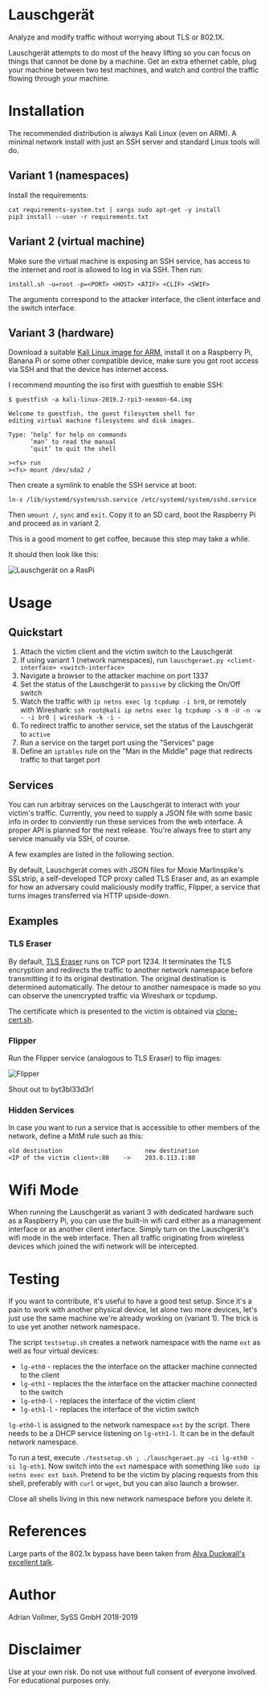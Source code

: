 Lauschgerät
===========

Analyze and modify traffic without worrying about TLS or 802.1X.

Lauschgerät attempts to do most of the heavy lifting so you can focus on
things that cannot be done by a machine. Get an extra ethernet cable, plug
your machine between two test machines, and watch and control the traffic
flowing through your machine.

Installation
============

The recommended distribution is always Kali Linux (even on ARM). A minimal
network install with just an SSH server and standard Linux tools will do.

Variant 1 (namespaces)
----------------------

Install the requirements:

    cat requirements-system.txt | xargs sudo apt-get -y install
    pip3 install --user -r requirements.txt

Variant 2 (virtual machine)
---------------------------

Make sure the virtual machine is exposing an SSH service, has access to the
internet and root is allowed to log in via SSH. Then run:

    install.sh -u=root -p=<PORT> <HOST> <ATIF> <CLIF> <SWIF>

The arguments correspond to the attacker interface, the client interface and
the switch interface.

Variant 3 (hardware)
--------------------

Download a suitable [Kali Linux image for
ARM](https://www.offensive-security.com/kali-linux-arm-images/), install it
on a Raspberry Pi, Banana Pi or some other compatible device, make sure you
got root access via SSH and that the device has internet access.

I recommend mounting the iso first with guestfish to enable SSH:

```
$ guestfish -a kali-linux-2019.2-rpi3-nexmon-64.img

Welcome to guestfish, the guest filesystem shell for
editing virtual machine filesystems and disk images.

Type: ‘help’ for help on commands
      ‘man’ to read the manual
      ‘quit’ to quit the shell

><fs> run
><fs> mount /dev/sda2 /
```

Then create a symlink to enable the SSH service at boot:

```
ln-s /lib/systemd/system/ssh.service /etc/systemd/system/sshd.service
```

Then `umount /`, `sync` and `exit`. Copy it to an SD card, boot the Raspberry
Pi and proceed as in variant 2.

This is a good moment to get coffee, because this step may take a while.

It should then look like this:

![Lauschgerät on a RasPi](https://github.com/SySS-Research/Lauschgeraet/blob/master/doc/img/setup.jpg)


Usage
=====

Quickstart
----------

1. Attach the victim client and the victim switch to the Lauschgerät
2. If using variant 1 (network namespaces), run `lauschgeraet.py
   <client-interface> <switch-interface>`
3. Navigate a browser to the attacker machine on port 1337
4. Set the status of the Lauschgerät to `passive` by clicking the On/Off
   switch
5. Watch the traffic with `ip netns exec lg tcpdump -i br0`, or remotely
   with Wireshark: `ssh root@kali ip netns exec lg tcpdump -s 0 -U -n -w - -i br0 | wireshark -k -i -`
6. To redirect traffic to another service, set the status of the Lauschgerät
   to `active`
7. Run a service on the target port using the "Services" page
7. Define an `iptables` rule on the "Man in the Middle" page that redirects
   traffic to that target port

Services
--------

You can run arbitray services on the Lauschgerät to interact with your
victim's traffic. Currently, you need to supply a JSON file with some basic
info in order to conviently run these services from the web interface. A
proper API is planned for the next release. You're always free to start any
service manually via SSH, of course.

A few examples are listed in the following section.

By default, Lauschgerät comes with JSON files for Moxie Marlinspike's
SSLstrip, a self-developed TCP proxy called TLS Eraser and, as an example
for how an adversary could maliciously modify traffic, Flipper, a service
that turns images transferred via HTTP upside-down.

Examples
--------

### TLS Eraser

By default, [TLS Eraser](https://github.com/AdrianVollmer/tlseraser) runs on
TCP port 1234. It terminates the TLS encryption and redirects the traffic to
another network namespace before transmitting it to its original
destination. The original destination is determined automatically. The
detour to another namespace is made so you can observe the unencrypted
traffic via Wireshark or tcpdump.

The certificate which is presented to the victim is obtained via
[clone-cert.sh](https://github.com/SySS-Research/clone-cert).

### Flipper

Run the Flipper service (analogous to TLS Eraser) to flip images:

![Flipper](https://github.com/SySS-Research/Lauschgeraet/blob/master/doc/img/blackhat-flipped.png)

Shout out to byt3bl33d3r!

### Hidden Services

In case you want to run a service that is accessible to other members of the
network, define a MitM rule such as this:

```
old destination                       new destination
<IP of the victim client>:80    ->    203.0.113.1:80
```

Wifi Mode
=========

When running the Lauschgerät as variant 3 with dedicated hardware such as a
Raspberry Pi, you can use the built-in wifi card either as a management
interface or as another client interface. Simply turn on the Lauschgerät's
wifi mode in the web interface. Then all traffic originating from wireless
devices which joined the wifi network will be intercepted.

Testing
=======

If you want to contribute, it's useful to have a good test setup. Since it's
a pain to work with another physical device, let alone two more devices,
let's just use the same machine we're already working on (variant 1). The
trick is to use yet another network namespace.

The script `testsetup.sh` creates a network namespace with the name `ext` as
well as four virtual devices:

* `lg-eth0` - replaces the the interface on the attacker machine connected
  to the client
* `lg-eth1` - replaces the the interface on the attacker machine connected
  to the switch
* `lg-eth0-l` - replaces the interface of the victim client
* `lg-eth1-l` - replaces the interface of the victim switch

`lg-eth0-l` is assigned to the network namespace `ext` by the script. There
needs to be a DHCP service listening on `lg-eth1-l`. It can be in the
default network namespace.

To run a test, execute `./testsetup.sh ; ./lauschgeraet.py -ci lg-eth0 -si
lg-eth1`. Now switch into the `ext` namespace with something like `sudo ip
netns exec ext bash`. Pretend to be the victim by placing requests from this
shell, preferably with `curl` or `wget`, but you can also launch a browser.

Close all shells living in this new network namespace before you delete it.

References
==========

Large parts of the 802.1x bypass have been taken from [Alva Duckwall's
excellent
talk](https://www.defcon.org/images/defcon-19/dc-19-presentations/Duckwall/DEFCON-19-Duckwall-Bridge-Too-Far.pdf).

Author
======

Adrian Vollmer, SySS GmbH 2018-2019

Disclaimer
==========

Use at your own risk. Do not use without full consent of everyone involved.
For educational purposes only.
